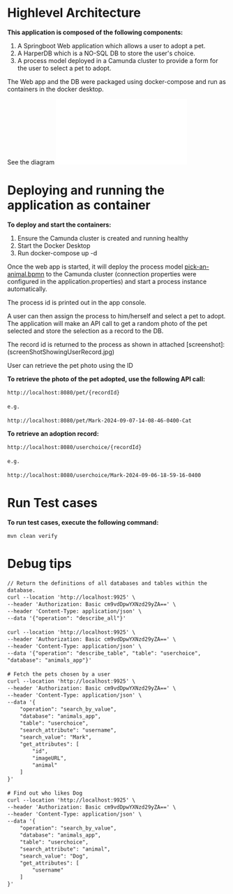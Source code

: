 # Highlevel Architecture

**This application is composed of the following components:**


1. A Springboot Web application which allows a user to adopt a pet.
2. A HarperDB which is a NO-SQL DB to store the user's choice.
3. A process model deployed in a Camunda cluster to provide a form for the user to select a pet to adopt.

The Web app and the DB were packaged using docker-compose and run as containers in the docker desktop.

See the diagram ![Pet Adoption App Highlevel Architecture](camundaPetAdoptionApp.pdf)


# Deploying and running the application as container

**To deploy and start the containers:**

1. Ensure the Camunda cluster is created and running healthy
2. Start the Docker Desktop
3. Run docker-compose up -d

Once the web app is started, it will deploy the process model [pick-an-animal.bpmn](src/resources/pick-an-animal.bpmn)  to the Camunda cluster (connection properties were configured in the application.properties) and start a process instance automatically.  

The process id is printed out in the app console.

A user can then assign the process to him/herself and select a pet to adopt.  The application will make an API call to get a random photo of the pet selected and store the selection as a record to the DB.

The record id is returned to the process as shown in attached [screenshot]: (screenShotShowingUserRecord.jpg)

User can retrieve the pet photo using the ID

**To retrieve the photo of the pet adopted, use the following API call:**
    
    http://localhost:8080/pet/{recordId}
    
    e.g.
    
    http://localhost:8080/pet/Mark-2024-09-07-14-08-46-0400-Cat
    


**To retrieve an adoption record:**

    http://localhost:8080/userchoice/{recordId}
    
    e.g.
    
    http://localhost:8080/userchoice/Mark-2024-09-06-18-59-16-0400

# Run Test cases
**To run test cases, execute the following command:**

    mvn clean verify

# Debug tips
    // Return the definitions of all databases and tables within the database.
    curl --location 'http://localhost:9925' \
    --header 'Authorization: Basic cm9vdDpwYXNzd29yZA==' \
    --header 'Content-Type: application/json' \
    --data '{"operation": "describe_all"}'
    
    curl --location 'http://localhost:9925' \
    --header 'Authorization: Basic cm9vdDpwYXNzd29yZA==' \
    --header 'Content-Type: application/json' \
    --data '{"operation": "describe_table", "table": "userchoice", "database": "animals_app"}'
    
    # Fetch the pets chosen by a user
    curl --location 'http://localhost:9925' \
    --header 'Authorization: Basic cm9vdDpwYXNzd29yZA==' \
    --header 'Content-Type: application/json' \
    --data '{
        "operation": "search_by_value",
        "database": "animals_app",
        "table": "userchoice",
        "search_attribute": "username",
        "search_value": "Mark",
        "get_attributes": [
            "id",
            "imageURL",
            "animal"
        ]
    }'        
    
    # Find out who likes Dog
    curl --location 'http://localhost:9925' \
    --header 'Authorization: Basic cm9vdDpwYXNzd29yZA==' \
    --header 'Content-Type: application/json' \
    --data '{
        "operation": "search_by_value",
        "database": "animals_app",
        "table": "userchoice",
        "search_attribute": "animal",
        "search_value": "Dog",
        "get_attributes": [
            "username"
        ]
    }'        
